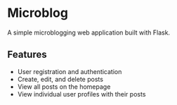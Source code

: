 # Microblog
A simple microblogging web application built with Flask.

## Features
- User registration and authentication
- Create, edit, and delete posts
- View all posts on the homepage
- View individual user profiles with their posts
